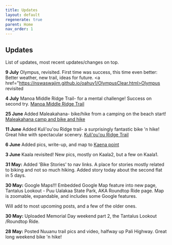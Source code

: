 ```yaml
---
title: Updates
layout: default
regenerate: true
parent: Home
nav_order: 1
---
```




## Updates    

List of updates, most recent updates/changes on top.  


**9 July**  Olympus, revisited.   First time was success, this time even better:  Better weather, new trail, ideas for future.  <a href="https://nswaswajim.github.io/oahuv1/OlympusClear.html>Olympus revisited</a>

**4 July** Manoa Middle Ridge Trail- for a mental challenge!  Success on second try.  <a href="https://nswaswajim.github.io/oahuv1/middleridge.html">Manoa Middle Ridge Trail</a>


**25 June** Added Maleakahana- bike/hike from a camping on the beach start!  <a href="https://nswaswajim.github.io/oahuv1/maleakahana.html">Maleakahana camp and bike and hike</a>

**11 June** Added Kuli'ou'ou Ridge trail- a surprisingly fantastic bike 'n hike!  Great hike with spectacular scenery.  <a href="https://nswaswajim.github.io/oahuv1/kuliouou.html">Kuli'ou'ou Ridge Trail</a>

**6 June** Added pics, write-up, and map to <a href="https://nswaswajim.github.io/oahuv1/kaena.html">Kaena point</a>

**3 June** Kaala revisited!  New pics, mostly on Kaala2, but a few on Kaala1.  

**31 May:**  Added 'Bike Stories' to nav links.  A place for stories mostly related to biking and not so much hiking.  Added story today about the second flat in 5 days.

**30 May:**  Google Maps!!! Embedded Google Map feature into new page, Tantalus Lookout - Puu Ualakaa State Park, AKA Roundtop Ride page.  Map is zoomable, expandable, and includes some Google features.  

Will add to most upcoming posts, and a few of the older ones.

**30 May:**  Uploaded Memorial Day weekend part 2, the Tantalus Lookout /Roundtop Ride.

**28 May:**  Posted Nuuanu trail pics and video, halfway up Pali Highway.  Great long weekend bike 'n hike!  
<!--stackedit_data:
eyJoaXN0b3J5IjpbMTA5NTQzMzQzNywxMzM3MzE2NjU0XX0=
-->